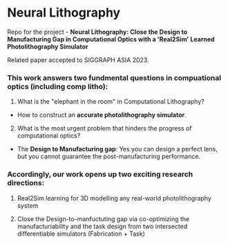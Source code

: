 # Neural Lithography

Repo for the project - **Neural Lithography: Close the Design to Manufacturing Gap in Computational Optics with a 'Real2Sim' Learned Photolithography Simulator**

Related paper accepted to SIGGRAPH ASIA 2023.


### This work answers two fundmental questions in compuational optics (including comp litho):
1. What is the "elephant in the room" in Computational Lithography?
  - How to construct an **accurate photolithography simulator**.
2. What is the most urgent problem that hinders the progress of computational optics?
  - The **Design to Manufacturing gap**: Yes you can design a perfect lens, but you cannot guarantee the post-manufacturing performance. 


### Accordingly, our work opens up two exciting research directions:

1. Real2Sim learning for 3D modelling any real-world photolithography system

2. Close the Design-to-manfuctuting gap via co-optimizing the manufacturiability and the task design from two intersected differentiable simulators (Fabrication + Task)
